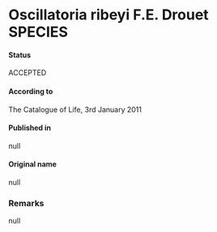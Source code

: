 # Oscillatoria ribeyi F.E. Drouet SPECIES

#### Status
ACCEPTED

#### According to
The Catalogue of Life, 3rd January 2011

#### Published in
null

#### Original name
null

### Remarks
null